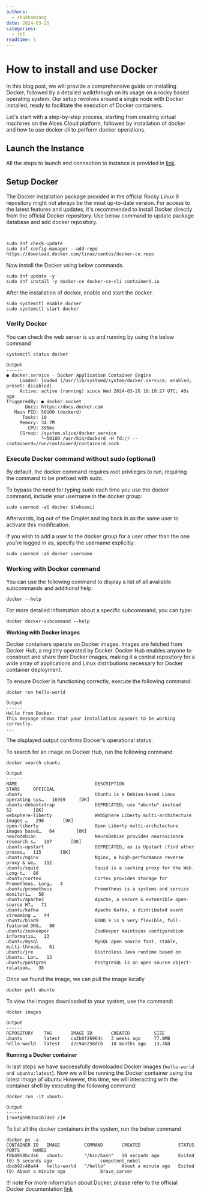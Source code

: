 ```yaml
---
authors:
  - shubhamdang
date: 2024-03-20
categories:
  - se1
readtime: 5
---
```


# How to install and use Docker

In this blog post, we will provide a comprehensive guide on installing Docker, followed by a detailed walkthrough on its usage on a rocky based operating system. Our setup revolves around a single node with Docker installed, ready to facilitate the execution of Docker containers.


Let's start with a step-by-step process, starting from creating virtual machines on the Alces Cloud platform, followed by installation of docker and how to use docker cli to perform docker operations.
<!-- more -->

## Launch the Instance  
All the steps to launch and connection to instance is provided in [link](../../docs/starter/instance.md).


## Setup Docker

The Docker installation package provided in the official Rocky Linux 9 repository might not always be the most up-to-date version. For access to the latest features and updates, it's recommended to install Docker directly from the official Docker repository. Use below command to update package database and add docker repository.

```


sudo dnf check-update
sudo dnf config-manager --add-repo https://download.docker.com/linux/centos/docker-ce.repo
```

Now install the Docker using below commands.

```
sudo dnf update -y
sudo dnf install -y docker-ce docker-ce-cli containerd.io
```

After the installation of docker, enable and start the docker. 
```
sudo systemctl enable docker
sudo systemctl start docker
```

### Verify Docker
You can check the web server is up and running by using the below command 
```
systemctl status docker

Output
------
● docker.service - Docker Application Container Engine
     Loaded: loaded (/usr/lib/systemd/system/docker.service; enabled; preset: disabled)
     Active: active (running) since Wed 2024-03-20 16:18:27 UTC; 40s ago
TriggeredBy: ● docker.socket
       Docs: https://docs.docker.com
   Main PID: 50100 (dockerd)
      Tasks: 10
     Memory: 34.7M
        CPU: 395ms
     CGroup: /system.slice/docker.service
             └─50100 /usr/bin/dockerd -H fd:// --containerd=/run/containerd/containerd.sock
```


### Execute Docker command without sudo (optional)
By default, the docker command requires root privileges to run, requiring the command to be prefixed with sudo.

To bypass the need for typing sudo each time you use the docker command, include your username in the docker group:
```
sudo usermod -aG docker $(whoami)
```
Afterwards, log out of the Droplet and log back in as the same user to activate this modification.


If you wish to add a user to the docker group for a user other than the one you're logged in as, specify the username explicitly:
```
sudo usermod -aG docker username
```

### Working with Docker command

You can use  the following command to display a list of all available subcommands and additional help:
```
docker --help
```

For more detailed information about a specific subcommand, you can type:
```
docker docker-subcommand --help
```

**Working with Docker images**

Docker containers operate on Docker images. Images are fetched from Docker Hub, a registry operated by Docker. Docker Hub enables anyone to construct and share their Docker images, making it a central repository for a wide array of applications and Linux distributions necessary for Docker container deployment.

To ensure Docker is functioning correctly, execute the following command:
```
docker run hello-world

Output
------
Hello from Docker.
This message shows that your installation appears to be working correctly.
...
```

The displayed output confirms Docker's operational status.

To search for an image on Docker Hub, run the following command:
```
docker search ubuntu

Output
------
NAME                             DESCRIPTION                                     STARS     OFFICIAL
ubuntu                           Ubuntu is a Debian-based Linux operating sys…   16959     [OK]
ubuntu-debootstrap               DEPRECATED; use "ubuntu" instead                52        [OK]
websphere-liberty                WebSphere Liberty multi-architecture images …   298       [OK]
open-liberty                     Open Liberty multi-architecture images based…   64        [OK]
neurodebian                      NeuroDebian provides neuroscience research s…   107       [OK]
ubuntu-upstart                   DEPRECATED, as is Upstart (find other proces…   115       [OK]
ubuntu/nginx                     Nginx, a high-performance reverse proxy & we…   112
ubuntu/squid                     Squid is a caching proxy for the Web. Long-t…   86
ubuntu/cortex                    Cortex provides storage for Prometheus. Long…   4
ubuntu/prometheus                Prometheus is a systems and service monitori…   58
ubuntu/apache2                   Apache, a secure & extensible open-source HT…   71
ubuntu/kafka                     Apache Kafka, a distributed event streaming …   44
ubuntu/bind9                     BIND 9 is a very flexible, full-featured DNS…   80
ubuntu/zookeeper                 ZooKeeper maintains configuration informatio…   13
ubuntu/mysql                     MySQL open source fast, stable, multi-thread…   61
ubuntu/jre                       Distroless Java runtime based on Ubuntu. Lon…   13
ubuntu/postgres                  PostgreSQL is an open source object-relation…   35
```

Once we found the image, we can pull the image locally
```
docker pull ubuntu
```

To view the images downloaded to your system, use the command:
```
docker images

Output
------
REPOSITORY    TAG       IMAGE ID       CREATED         SIZE
ubuntu        latest    ca2b0f26964c   3 weeks ago     77.9MB
hello-world   latest    d2c94e258dcb   10 months ago   13.3kB
```

**Running a Docker container**

In last steps we have successfully downloaded Docker images (`hello-world and ubuntu:latest`).
Now we will be running the Docker container using the latest image of ubuntu However, this time, we will interacting with the container shell by executing the following command:

```
docker run -it ubuntu

Output
------
[root@59839a1b7de2 /]#
```

To list all the docker containers in the system, run the below command 
```
docker ps -a
CONTAINER ID   IMAGE         COMMAND       CREATED              STATUS                          PORTS     NAMES
f8b4958bcda6   ubuntu        "/bin/bash"   10 seconds ago       Exited (0) 5 seconds ago                  competent_nobel
dbcb92c48a44   hello-world   "/hello"      About a minute ago   Exited (0) About a minute ago             brave_carver
```
!!! note
    For more information about Docker, please refer to the official Docker documentation [link](https://docs.docker.com/get-started/overview/)






